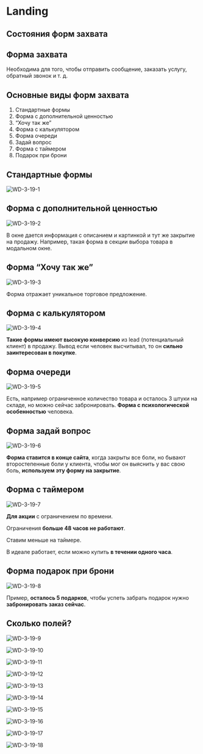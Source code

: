 # Landing
## Состояния форм захвата

## Форма захвата
Необходима для того, чтобы отправить сообщение, заказать услугу, обратный звонок и т. д.

## Основные виды форм захвата

1. Стандартные формы
2. Форма с дополнительной ценностью
3. “Хочу так же”
4. Форма с калькулятором
5. Форма очереди
6. Задай вопрос
7. Форма с таймером
8. Подарок при брони

## Стандартные формы

![WD-3-19-1](/images/2019/03/wd-3-19-1.png)

## Форма с дополнительной ценностью

![WD-3-19-2](images/2019/03/wd-3-19-2.png)

В окне дается информация с описанием и картинкой и тут же закрытие на продажу.
Например, такая форма в секции выбора товара в модальном окне.

## Форма “Хочу так же”

![WD-3-19-3](images/2019/03/wd-3-19-3.png)

Форма отражает уникальное торговое предложение.

## Форма с калькулятором

![WD-3-19-4](images/2019/03/wd-3-19-4.png)

**Такие формы имеют высокую конверсию** из lead (потенциальный клиент) в продажу.
Вывод если человек высчитывал, то он **сильно заинтересован в покупке**.

## Форма очереди

![WD-3-19-5](images/2019/03/wd-3-19-5.png)

Есть, например ограниченное количество товара и осталось 3 штуки на складе, но можно сейчас забронировать.
**Форма с психологической особенностью** человека.

## Форма задай вопрос

![WD-3-19-6](images/2019/03/wd-3-19-6.png)

**Форма ставится в конце сайта**, когда закрыты все боли, но бывают второстепенные боли у клиента, чтобы мог он выяснить у вас свою боль, **используем эту форму на закрытие**.

## Форма с таймером

![WD-3-19-7](images/2019/03/wd-3-19-7.png)

**Для акции** с ограничением по времени.

Ограничения **больше 48 часов не работают**.

Ставим меньше на таймере.

В идеале работает, если можно купить **в течении одного часа**.

## Форма подарок при брони

![WD-3-19-8](images/2019/03/wd-3-19-8.png)

Пример, **осталось 5 подарков**, чтобы успеть забрать подарок нужно **забронировать заказ сейчас**.

## Сколько полей?

![WD-3-19-9](images/2019/03/wd-3-19-9.png)

![WD-3-19-10](images/2019/03/wd-3-19-10.png)

![WD-3-19-11](images/2019/03/wd-3-19-11.png)

![WD-3-19-12](images/2019/03/wd-3-19-12.png)

![WD-3-19-13](images/2019/03/wd-3-19-13.png)

![WD-3-19-14](images/2019/03/wd-3-19-14.png)

![WD-3-19-15](images/2019/03/wd-3-19-15.png)

![WD-3-19-16](images/2019/03/wd-3-19-16.png)

![WD-3-19-17](images/2019/03/wd-3-19-17.png)

![WD-3-19-18](images/2019/03/wd-3-19-18.png)
